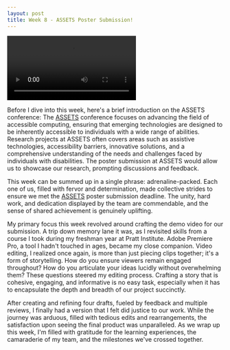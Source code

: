 ```yaml
---
layout: post
title: Week 8 - ASSETS Poster Submission!
---
```

<video
src="https://leozhvng23.github.io/dream-blog/images/assets_demo.mp4" controls="controls" style="max-width: 730px;">
</video>

Before I dive into this week, here's a brief introduction on the ASSETS conference: The [ASSETS](https://assets23.sigaccess.org/) conference focuses on advancing the field of accessible computing, ensuring that emerging technologies are designed to be inherently accessible to individuals with a wide range of abilities. Research projects at ASSETS often covers areas such as assistive technologies, accessibility barriers, innovative solutions, and a comprehensive understanding of the needs and challenges faced by individuals with disabilities. The poster submission at ASSETS would allow us to showcase our research, prompting discussions and feedback.

This week can be summed up in a single phrase: adrenaline-packed. Each one of us, filled with fervor and determination, made collective strides to ensure we met the [ASSETS](https://assets23.sigaccess.org/) poster submission deadline. The unity, hard work, and dedication displayed by the team are commendable, and the sense of shared achievement is genuinely uplifting.

My primary focus this week revolved around crafting the demo video for our submission. A trip down memory lane it was, as I revisited skills from a course I took during my freshman year at Pratt Institute. Adobe Premiere Pro, a tool I hadn't touched in ages, became my close companion. Video editing, I realized once again, is more than just piecing clips together; it's a form of storytelling. How do you ensure viewers remain engaged throughout? How do you articulate your ideas lucidly without overwhelming them? These questions steered my editing process. Crafting a story that is cohesive, engaging, and informative is no easy task, especially when it has to encapsulate the depth and breadth of our project succinctly.

After creating and refining four drafts, fueled by feedback and multiple reviews, I finally had a version that I felt did justice to our work. While the journey was arduous, filled with tedious edits and rearrangements, the satisfaction upon seeing the final product was unparalleled. As we wrap up this week, I'm filled with gratitude for the learning experiences, the camaraderie of my team, and the milestones we've crossed together.
